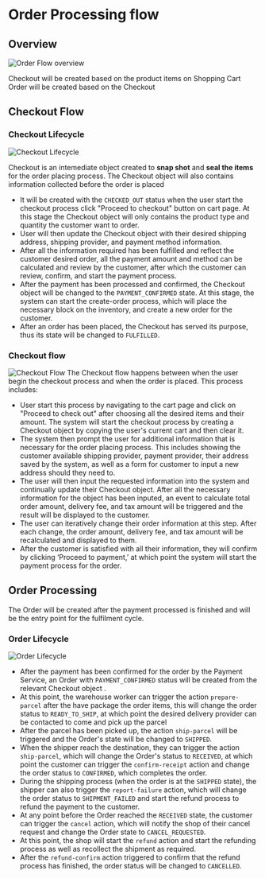 # Order Processing flow

## Overview

![Order Flow overview](./imgs/orders.drawio.png)

Checkout will be created based on the product items on Shopping Cart
Order will be created based on the Checkout

## Checkout Flow

### Checkout Lifecycle
![Checkout Lifecycle](./imgs/Checkout%20Lifecycle.png)

Checkout is an intemediate object created to **snap shot** and **seal the items** for the order placing process. The Checkout object will also contains information collected before the order is placed
 - It will be created with the `CHECKED_OUT` status when the user start the checkout process click "Proceed to checkout" button on cart page. At this stage the Checkout object will only contains the product type and quantity the customer want to order.
 - User will then update the Checkout object with their desired shipping address, shipping provider, and payment method information. 
 - After all the information required has been fulfilled and reflect the customer desired order, all the payment amount and method can be calculated and review by the customer, after which the customer can review, confirm, and start the payment process.
 - After the payment has been processed and confirmed, the Checkout object will be changed to the `PAYMENT_CONFIRMED` state. At this stage, the system can start the create-order process, which will place the necessary block on the inventory, and create a new order for the customer.
 - After an order has been placed, the Checkout has served its purpose, thus its state will be changed to `FULFILLED`. 

### Checkout flow

![Checkout Flow](./imgs/Checkout%20Flow.png)
The Checkout flow happens between when the user begin the checkout process and when the order is placed. This process includes:
- User start this process by navigating to the cart page and click on "Proceed to check out" after choosing all the desired items and their amount. The system will start the checkout process by creating a Checkout object by copying the user's current cart and then clear it. 
- The system then prompt the user for additional information that is necessary for the order placing process. This includes showing the customer available shipping provider, payment provider, their address saved by the system, as well as a form for customer to input a new address should they need to.
- The user will then input the requested information into the system and continually update their Checkout object. After all the necessary information for the object has been inputed, an event to calculate total order amount, delivery fee, and tax amount will be triggered and the result will be displayed to the customer.
- The user can iteratively change their order information at this step. After each change, the order amount, delivery fee, and tax amount will be recalculated and displayed to them.  
- After the customer is satisfied with all their information, they will confirm by clicking ‘Proceed to payment,’ at which point the system will start the payment process for the order.

## Order Processing

The Order will be created after the payment processed is finished and will be the entry point for the fulfilment cycle.

### Order Lifecycle

![Order Lifecycle](./imgs/Order%20Lifecycle.png)

- After the payment has been confirmed for the order by the Payment Service, an Order with `PAYMENT_CONFIRMED` status will be created from the relevant Checkout object . 
- At this point, the warehouse worker can trigger the action `prepare-parcel` after the have package the order items, this will change the order status to `READY_TO_SHIP`, at which point the desired delivery provider can be contacted to come and pick up the parcel
- After the parcel has been picked up, the action `ship-parcel` will be triggered and the Order's state will be changed to `SHIPPED`.
- When the shipper reach the destination, they can trigger the action `ship-parcel`, which will change the Order's status to `RECEIVED`, at which point the customer can trigger the `confirm-receipt` action and change the order status to `CONFIRMED`, which completes the order.
- During the shipping process (when the order is at the `SHIPPED` state), the shipper can also trigger the `report-failure` action, which will change the order status to `SHIPMENT_FAILED` and start the refund process to refund the payment to the customer.
- At any point before the Order reached the `RECEIVED` state, the customer can trigger the `cancel` action, which will notify the shop of their cancel request and change the Order state to `CANCEL_REQUESTED`.
- At this point, the shop will start the `refund` action and start the refunding process as well as recollect the shipment as required.
- After the `refund-confirm` action triggered to confirm that the refund process has finished, the order status will be changed to `CANCELLED`. 